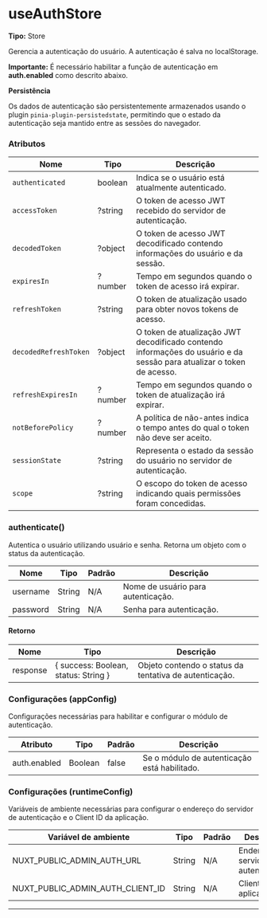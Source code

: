 # useAuthStore

**Tipo:** Store

Gerencia a autenticação do usuário. A autenticação é salva no localStorage.

**Importante:** É necessário habilitar a função de autenticação em **auth.enabled** como descrito abaixo.

**Persistência**

Os dados de autenticação são persistentemente armazenados usando o plugin `pinia-plugin-persistedstate`, permitindo que
o estado da autenticação seja mantido entre as sessões do navegador.

### Atributos

| Nome                  | Tipo    | Descrição                                                                                                             |
|-----------------------|---------|-----------------------------------------------------------------------------------------------------------------------|
| `authenticated`       | boolean | Indica se o usuário está atualmente autenticado.                                                                      |
| `accessToken`         | ?string | O token de acesso JWT recebido do servidor de autenticação.                                                           |
| `decodedToken`        | ?object | O token de acesso JWT decodificado contendo informações do usuário e da sessão.                                       |
| `expiresIn`           | ?number | Tempo em segundos quando o token de acesso irá expirar.                                                               |
| `refreshToken`        | ?string | O token de atualização usado para obter novos tokens de acesso.                                                       |
| `decodedRefreshToken` | ?object | O token de atualização JWT decodificado contendo informações do usuário e da sessão para atualizar o token de acesso. |
| `refreshExpiresIn`    | ?number | Tempo em segundos quando o token de atualização irá expirar.                                                          |
| `notBeforePolicy`     | ?number | A política de não-antes indica o tempo antes do qual o token não deve ser aceito.                                     |
| `sessionState`        | ?string | Representa o estado da sessão do usuário no servidor de autenticação.                                                 |
| `scope`               | ?string | O escopo do token de acesso indicando quais permissões foram concedidas.                                              |

### authenticate()

Autentica o usuário utilizando usuário e senha. Retorna um objeto com o status da autenticação.

| Nome     | Tipo   | Padrão | Descrição                          |
|----------|--------|--------|------------------------------------|
| username | String | N/A    | Nome de usuário para autenticação. |
| password | String | N/A    | Senha para autenticação.           |

#### Retorno

| Nome     | Tipo                                 | Descrição                                              |
|----------|--------------------------------------|--------------------------------------------------------|
| response | { success: Boolean, status: String } | Objeto contendo o status da tentativa de autenticação. |

### Configurações (appConfig)

Configurações necessárias para habilitar e configurar o módulo de autenticação.

| Atributo     | Tipo    | Padrão | Descrição                                    |
|--------------|---------|--------|----------------------------------------------|
| auth.enabled | Boolean | false  | Se o módulo de autenticação está habilitado. |

### Configurações (runtimeConfig)

Variáveis de ambiente necessárias para configurar o endereço do servidor de autenticação e o Client ID da aplicação.

| Variável de ambiente             | Tipo   | Padrão | Descrição                             |
|----------------------------------|--------|--------|---------------------------------------|
| NUXT_PUBLIC_ADMIN_AUTH_URL       | String | N/A    | Endereço do servidor de autenticação. |
| NUXT_PUBLIC_ADMIN_AUTH_CLIENT_ID | String | N/A    | Client ID da aplicação.               |

---
